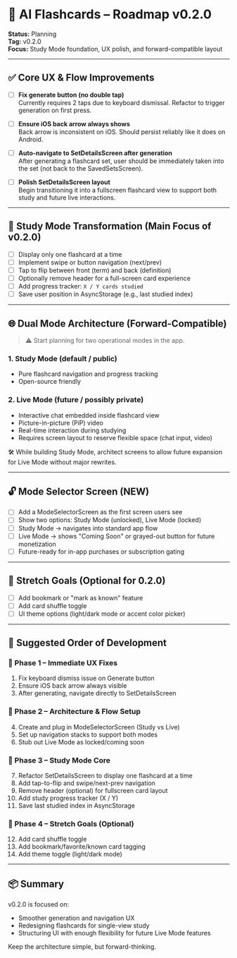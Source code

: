 # 📍 AI Flashcards – Roadmap v0.2.0

**Status:** Planning  
**Tag:** v0.2.0  
**Focus:** Study Mode foundation, UX polish, and forward-compatible layout

---

## ✅ Core UX & Flow Improvements

- [ ] **Fix generate button (no double tap)**  
  Currently requires 2 taps due to keyboard dismissal. Refactor to trigger generation on first press.

- [ ] **Ensure iOS back arrow always shows**  
  Back arrow is inconsistent on iOS. Should persist reliably like it does on Android.

- [ ] **Auto-navigate to SetDetailsScreen after generation**  
  After generating a flashcard set, user should be immediately taken into the set (not back to the SavedSetsScreen).

- [ ] **Polish SetDetailsScreen layout**  
  Begin transitioning it into a fullscreen flashcard view to support both study and future live interactions.

---

## 🧠 Study Mode Transformation (Main Focus of v0.2.0)

- [ ] Display only one flashcard at a time
- [ ] Implement swipe or button navigation (next/prev)
- [ ] Tap to flip between front (term) and back (definition)
- [ ] Optionally remove header for a full-screen card experience
- [ ] Add progress tracker: `X / Y cards studied`
- [ ] Save user position in AsyncStorage (e.g., last studied index)

---

## 🌐 Dual Mode Architecture (Forward-Compatible)

> ⚠️ Start planning for two operational modes in the app.

### 1. Study Mode (default / public)
- Pure flashcard navigation and progress tracking
- Open-source friendly

### 2. Live Mode (future / possibly private)
- Interactive chat embedded inside flashcard view
- Picture-in-picture (PiP) video
- Real-time interaction during studying
- Requires screen layout to reserve flexible space (chat input, video)

🛠 While building Study Mode, architect screens to allow future expansion for Live Mode without major rewrites.

---

## 🔓 Mode Selector Screen (NEW)

- [ ] Add a ModeSelectorScreen as the first screen users see
- [ ] Show two options: Study Mode (unlocked), Live Mode (locked)
- [ ] Study Mode → navigates into standard app flow
- [ ] Live Mode → shows "Coming Soon" or grayed-out button for future monetization
- [ ] Future-ready for in-app purchases or subscription gating

---

## 🧪 Stretch Goals (Optional for 0.2.0)

- [ ] Add bookmark or "mark as known" feature
- [ ] Add card shuffle toggle
- [ ] UI theme options (light/dark mode or accent color picker)

---

## 🧭 Suggested Order of Development

### 🥇 Phase 1 – Immediate UX Fixes
1. Fix keyboard dismiss issue on Generate button
2. Ensure iOS back arrow always visible
3. After generating, navigate directly to SetDetailsScreen

### 🥈 Phase 2 – Architecture & Flow Setup
4. Create and plug in ModeSelectorScreen (Study vs Live)
5. Set up navigation stacks to support both modes
6. Stub out Live Mode as locked/coming soon

### 🥉 Phase 3 – Study Mode Core
7. Refactor SetDetailsScreen to display one flashcard at a time
8. Add tap-to-flip and swipe/next-prev navigation
9. Remove header (optional) for fullscreen card layout
10. Add study progress tracker (X / Y)
11. Save last studied index in AsyncStorage

### 🧪 Phase 4 – Stretch Goals (Optional)
12. Add card shuffle toggle
13. Add bookmark/favorite/known card tagging
14. Add theme toggle (light/dark mode)

---

## 📦 Summary

v0.2.0 is focused on:
- Smoother generation and navigation UX
- Redesigning flashcards for single-view study
- Structuring UI with enough flexibility for future Live Mode features

Keep the architecture simple, but forward-thinking.